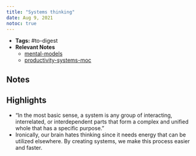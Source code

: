 ```yaml
---
title: "Systems thinking"
date: Aug 9, 2021
notoc: true
---
```


- **Tags:** #to-digest 
- **Relevant Notes**
	- [mental-models](notes/perdev/ltc/mental-models.md)
	- [productivity-systems-moc](notes/productivity/productivity-systems-moc.md)

## Notes

## Highlights
- “In the most basic sense, a system is any group of interacting, interrelated, or interdependent parts that form a complex and unified whole that has a specific purpose.”
- Ironically, our brain hates thinking since it needs energy that can be utilized elsewhere. By creating systems, we make this process easier and faster.